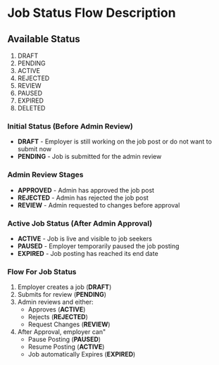 # Job Status Flow Description

## Available Status

1. DRAFT
2. PENDING
3. ACTIVE
4. REJECTED
5. REVIEW
6. PAUSED
7. EXPIRED
8. DELETED

### Initial Status (Before Admin Review)

- **DRAFT** - Employer is still working on the job post or do not want to submit now
- **PENDING** - Job is submitted for the admin review
  
### Admin Review Stages

- **APPROVED** - Admin has approved the job post
- **REJECTED** - Admin has rejected the job post
- **REVIEW** - Admin requested to changes before approval

### Active Job Status (After Admin Approval)

- **ACTIVE** - Job is live and visible to job seekers
- **PAUSED** - Employer temporarily paused the job posting
- **EXPIRED** - Job posting has reached its end date

### Flow For Job Status

1. Employer creates a job (**DRAFT**)
2. Submits for review (**PENDING**)
3. Admin reviews and either:
   - Approves (**ACTIVE**)
   - Rejects (**REJECTED**)
   - Request Changes (**REVIEW**)
4. After Approval, employer can"
   - Pause Posting (**PAUSED**)
   - Resume Posting (**ACTIVE**)
   - Job automatically Expires (**EXPIRED**)
